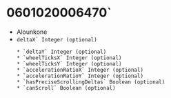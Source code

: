 # 0601020006470`</h1>

<ul>
<li>Alounkone</li>
<li><code>deltaX` Integer (optional)</li>
* `deltaY` Integer (optional)
* `wheelTicksX` Integer (optional)
* `wheelTicksY` Integer (optional)
* `accelerationRatioX` Integer (optional)
* `accelerationRatioY` Integer (optional)
* `hasPreciseScrollingDeltas` Boolean (optional)
* `canScroll` Boolean (optional)</ul>
